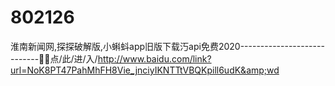 # 802126
淮南新闻网,探探破解版,小蝌蚪app旧版下载汅api免费2020----------------------------🐌🐌点/此/进/入/http://www.baidu.com/link?url=NoK8PT47PahMhFH8Vie_jnciyIKNTTtVBQKpill6udK&amp;wd
